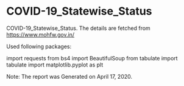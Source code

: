 # COVID-19_Statewise_Status

COVID-19_Statewise_Status.  The details are fetched from https://www.mohfw.gov.in/

Used following packages:

import requests 
from bs4 import BeautifulSoup 
from tabulate import tabulate 
import matplotlib.pyplot as plt 


Note:  The report was Generated on April 17, 2020.
